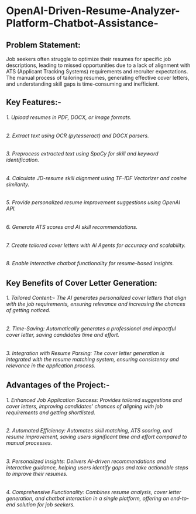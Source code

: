 # OpenAI-Driven-Resume-Analyzer-Platform-Chatbot-Assistance-

## **Problem Statement**:

Job seekers often struggle to optimize their resumes for specific job descriptions, leading to missed opportunities due to a lack of alignment with ATS (Applicant Tracking Systems) requirements and recruiter expectations. The manual process of tailoring resumes, generating effective cover letters, and understanding skill gaps is time-consuming and inefficient.

## **Key Features**:-

###### 1. Upload resumes in PDF, DOCX, or image formats.
###### 2. Extract text using OCR (pytesseract) and DOCX parsers.
###### 3. Preprocess extracted text using SpaCy for skill and keyword identification.
###### 4. Calculate JD-resume skill alignment using TF-IDF Vectorizer and cosine similarity.
###### 5. Provide personalized resume improvement suggestions using OpenAI API.
###### 6. Generate ATS scores and AI skill recommendations.
###### 7. Create tailored cover letters with AI Agents for accuracy and scalability.
###### 8. Enable interactive chatbot functionality for resume-based insights.

## **Key Benefits of Cover Letter Generation:**

###### 1. Tailored Content:- The AI generates personalized cover letters that align with the job requirements, ensuring relevance and increasing the chances of getting noticed.
###### 2. Time-Saving: Automatically generates a professional and impactful cover letter, saving candidates time and effort.
###### 3. Integration with Resume Parsing: The cover letter generation is integrated with the resume matching system, ensuring consistency and relevance in the application process.


## **Advantages of the Project**:-
###### 1. Enhanced Job Application Success: Provides tailored suggestions and cover letters, improving candidates' chances of aligning with job requirements and getting shortlisted.

###### 2. Automated Efficiency: Automates skill matching, ATS scoring, and resume improvement, saving users significant time and effort compared to manual processes.

###### 3. Personalized Insights: Delivers AI-driven recommendations and interactive guidance, helping users identify gaps and take actionable steps to improve their resumes.

###### 4. Comprehensive Functionality: Combines resume analysis, cover letter generation, and chatbot interaction in a single platform, offering an end-to-end solution for job seekers.
